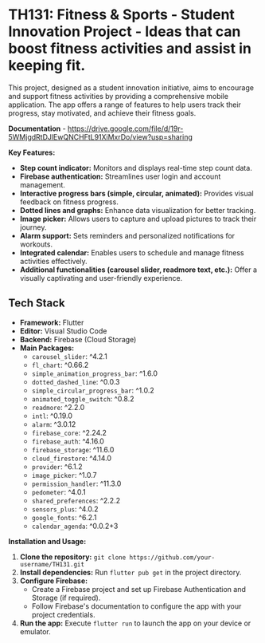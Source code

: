 # TH131: Fitness & Sports	 - Student Innovation Project - Ideas that can boost fitness activities and assist in keeping fit.

This project, designed as a student innovation initiative, aims to encourage and support fitness activities by providing a comprehensive mobile application. The app offers a range of features to help users track their progress, stay motivated, and achieve their fitness goals.

**Documentation** - https://drive.google.com/file/d/19r-5WMjgdRtDJlEwQNCHFtL91XiMxrDo/view?usp=sharing


**Key Features:**

* **Step count indicator:** Monitors and displays real-time step count data.
* **Firebase authentication:** Streamlines user login and account management.
* **Interactive progress bars (simple, circular, animated):** Provides visual feedback on fitness progress.
* **Dotted lines and graphs:** Enhance data visualization for better tracking.
* **Image picker:** Allows users to capture and upload pictures to track their journey.
* **Alarm support:** Sets reminders and personalized notifications for workouts.
* **Integrated calendar:** Enables users to schedule and manage fitness activities effectively.
* **Additional functionalities (carousel slider, readmore text, etc.):** Offer a visually captivating and user-friendly experience.


## Tech Stack

- **Framework:** Flutter
- **Editor:** Visual Studio Code
- **Backend:** Firebase (Cloud Storage)
- **Main Packages:** 
  - `carousel_slider`: ^4.2.1
  - `fl_chart`: ^0.66.2
  - `simple_animation_progress_bar`: ^1.6.0
  - `dotted_dashed_line`: ^0.0.3
  - `simple_circular_progress_bar`: ^1.0.2
  - `animated_toggle_switch`: ^0.8.2
  - `readmore`: ^2.2.0
  - `intl`: ^0.19.0
  - `alarm`: ^3.0.12
  - `firebase_core`: ^2.24.2
  - `firebase_auth`: ^4.16.0
  - `firebase_storage`: ^11.6.0
  - `cloud_firestore`: ^4.14.0
  - `provider`: ^6.1.2
  - `image_picker`: ^1.0.7
  - `permission_handler`: ^11.3.0
  - `pedometer`: ^4.0.1
  - `shared_preferences`: ^2.2.2
  - `sensors_plus`: ^4.0.2
  - `google_fonts`: ^6.2.1
  - `calendar_agenda`: ^0.0.2+3


**Installation and Usage:**

1. **Clone the repository:** `git clone https://github.com/your-username/TH131.git`
2. **Install dependencies:** Run `flutter pub get` in the project directory.
3. **Configure Firebase:**
    - Create a Firebase project and set up Firebase Authentication and Storage (if required).
    - Follow Firebase's documentation to configure the app with your project credentials.
4. **Run the app:** Execute `flutter run` to launch the app on your device or emulator.


